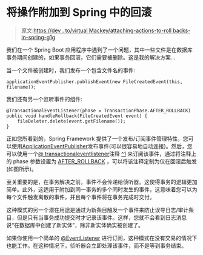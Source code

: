 # 将操作附加到 Spring 中的回滚

> 原文:[https://dev . to/virtual Mackey/attaching-actions-to-roll backs-in-spring-g1g](https://dev.to/virtualmackem/attaching-actions-to-rollbacks-in-spring-g1g)

我们在一个 Spring Boot 应用程序中遇到了一个问题，其中一些文件是在数据库事务期间创建的，如果事务回滚，它们需要被删除。这是我的解决方案...

当一个文件被创建时，我们发布一个包含文件名的事件:

```
applicationEventPublisher.publishEvent(new FileCreatedEvent(this, filename)); 
```

我们还有另一个监听事件的组件:

```
@TransactionalEventListener(phase = TransactionPhase.AFTER_ROLLBACK)
public void handleRollback(FileCreatedEvent event) {
    fileDeleter.delete(event.getFilename()); 
} 
```

正如您所看到的，Spring Framework 提供了一个发布/订阅事件管理特性，您可以使用[ApplicationEventPublisher](https://docs.spring.io/spring-framework/docs/current/javadoc-api/org/springframework/context/ApplicationEventPublisher.html)发布事件(可以很容易地自动连接)。然后，您可以使用一个[@ transactionaleventlistener](https://docs.spring.io/spring-framework/docs/current/javadoc-api/org/springframework/transaction/event/TransactionalEventListener.html)注释 [^1](#1) 来订阅该事件，通过将注释上的 phase 参数设置为 [AFTER_ROLLBACK](https://docs.spring.io/spring-framework/docs/current/javadoc-api/org/springframework/context/ApplicationEventPublisher.html) ，可以将该注释定制为仅在回滚后触发(如图所示)。

至关重要的是，在事务解决之前，事件不会传递给侦听器。这使得事务的逻辑更加简单。此外，这适用于附加到同一事务的多个同时发生的事件，这意味着您可以为每个文件触发离散的事件，并且每个事件将在事务完成时交付。

这种模式的另一个潜在用途是通过为新条目触发一个事件来防止误导日志/审计条目，但是只有当事务成功提交时才记录该事件。这样，您就不会看到日志消息说“在数据库中创建了新实体”，除非新实体确实被创建了。

 如果你使用一个简单的 [@EventListener](https://docs.spring.io/spring/docs/current/javadoc-api/org/springframework/context/event/EventListener.html) 进行订阅，这种模式在没有交易的情况下也能工作。在这种情况下，侦听器会立即处理该事件，而不是等到事务结束。